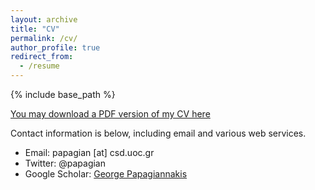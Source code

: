 ```yaml
---
layout: archive
title: "CV"
permalink: /cv/
author_profile: true
redirect_from:
  - /resume
---
```


{% include base_path %}

[You may download a PDF version of my CV here](http://papagiannakis.github.io/files/CV-GP.pdf)

Contact information is below, including email and various web services.

- Email: papagian [at] csd.uoc.gr
- Twitter: @papagian
- Google Scholar: [George Papagiannakis](https://scholar.google.com/citations?user=rUfyI3MAAAAJ&hl=en)
